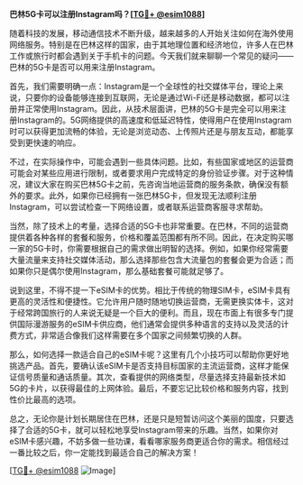 **巴林5G卡可以注册Instagram吗？[[TG💪+ @esim1088](https://t.me/s/esim1088)]**

随着科技的发展，移动通信技术不断升级，越来越多的人开始关注如何在海外使用网络服务。特别是在巴林这样的国家，由于其地理位置和经济地位，许多人在巴林工作或旅行时都会遇到关于手机卡的问题。今天我们就来聊聊一个常见的疑问——巴林的5G卡是否可以用来注册Instagram。

首先，我们需要明确一点：Instagram是一个全球性的社交媒体平台，理论上来说，只要你的设备能够连接到互联网，无论是通过Wi-Fi还是移动数据，都可以注册并正常使用Instagram。因此，从技术层面讲，巴林的5G卡是完全可以用来注册Instagram的。5G网络提供的高速度和低延迟特性，使得用户在使用Instagram时可以获得更加流畅的体验，无论是浏览动态、上传照片还是与朋友互动，都能享受到更快速的响应。

不过，在实际操作中，可能会遇到一些具体问题。比如，有些国家或地区的运营商可能会对某些应用进行限制，或者要求用户完成特定的身份验证步骤。对于这种情况，建议大家在购买巴林5G卡之前，先咨询当地运营商的服务条款，确保没有额外的要求。此外，如果你已经拥有一张巴林5G卡，但发现无法顺利注册Instagram，可以尝试检查一下网络设置，或者联系运营商客服寻求帮助。

当然，除了技术上的考量，选择合适的5G卡也非常重要。在巴林，不同的运营商提供着各种各样的套餐和服务，价格和覆盖范围都有所不同。因此，在决定购买哪一家的5G卡时，你需要根据自己的需求做出明智的选择。例如，如果你经常需要大量流量来支持社交媒体活动，那么选择那些包含大流量包的套餐会更为合适；而如果你只是偶尔使用Instagram，那么基础套餐可能就足够了。

说到这里，不得不提一下eSIM卡的优势。相比于传统的物理SIM卡，eSIM卡具有更高的灵活性和便捷性。它允许用户随时随地切换运营商，无需更换实体卡，这对于经常跨国旅行的人来说无疑是一个巨大的便利。而且，现在市面上有很多专门提供国际漫游服务的eSIM卡供应商，他们通常会提供多种语言的支持以及灵活的计费方式，非常适合像我们这样需要在多个国家之间频繁切换的人群。

那么，如何选择一款适合自己的eSIM卡呢？这里有几个小技巧可以帮助你更好地挑选产品。首先，要确认该eSIM卡是否支持目标国家的主流运营商，这样才能保证信号质量和通话质量。其次，查看提供的网络类型，尽量选择支持最新技术如5G的卡片，以获得最佳的上网体验。最后，不要忘记比较价格和服务内容，找到性价比最高的选项。

总之，无论你是计划长期居住在巴林，还是只是短暂访问这个美丽的国度，只要选择了合适的5G卡，就可以轻松地享受Instagram带来的乐趣。当然，如果你对eSIM卡感兴趣，不妨多做一些功课，看看哪家服务商更适合你的需求。相信经过一番比较之后，你一定能找到最适合自己的解决方案！

[[TG💪+ @esim1088](https://t.me/s/esim1088) ![Image](https://i.postimg.cc/4NQfJmqS/Snipaste-2025-05-13-00-14-12.png)]